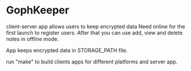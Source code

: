 # GophKeeper
client-server app allows users to keep encrypted data 
Need online for the first launch to register users. After that you can use add, view and delete notes in offline mode.

App keeps encrypted data in STORAGE_PATH file.

run "make" to build clients apps for different platforms and server app.   
